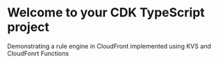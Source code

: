 # Welcome to your CDK TypeScript project

Demonstrating a rule engine in CloudFront implemented using KVS and CloudFonrt Functions